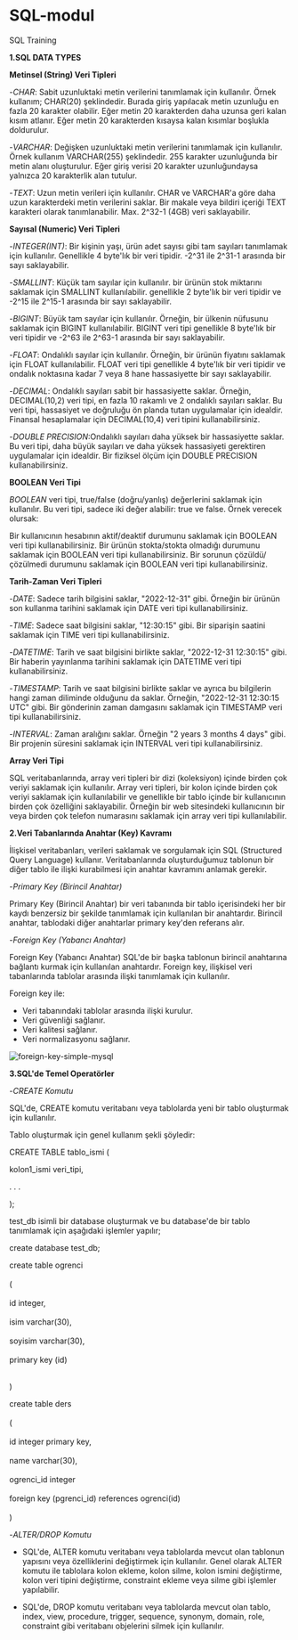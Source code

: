 # SQL-modul
SQL Training


**1.SQL DATA TYPES**

**Metinsel (String) Veri Tipleri**

-_CHAR_: Sabit uzunluktaki metin verilerini tanımlamak için kullanılır. Örnek kullanım; CHAR(20) şeklindedir. Burada giriş yapılacak metin uzunluğu
en fazla 20 karakter olabilir. Eğer metin 20 karakterden daha uzunsa geri kalan kısım atlanır. Eğer metin 20 karakterden kısaysa kalan kısımlar boşlukla
doldurulur.

-_VARCHAR_: Değişken uzunluktaki metin verilerini tanımlamak için kullanılır. Örnek kullanım VARCHAR(255) şeklindedir. 255 karakter uzunluğunda bir metin 
alanı oluşturulur. Eğer giriş verisi 20 karakter uzunluğundaysa yalnızca 20 karakterlik alan tutulur. 

-_TEXT_: Uzun metin verileri için kullanılır. CHAR ve VARCHAR'a göre daha uzun karakterdeki metin verilerini saklar. Bir makale veya bildiri içeriği TEXT
karakteri olarak tanımlanabilir. Max. 2^32-1 (4GB) veri saklayabilir. 

**Sayısal (Numeric) Veri Tipleri**

-_INTEGER(INT)_: Bir kişinin yaşı, ürün adet sayısı gibi tam sayıları tanımlamak için kullanılır. Genellikle 4 byte'lık bir veri tipidir. -2^31 
ile 2^31-1 arasında bir sayı saklayabilir.

-_SMALLINT_: Küçük tam sayılar için kullanılır. bir ürünün stok miktarını saklamak için SMALLINT kullanılabilir. genellikle 2 byte'lık bir veri tipidir ve
-2^15 ile  2^15-1 arasında bir sayı saklayabilir.

-_BIGINT_: Büyük tam sayılar için kullanılır. Örneğin, bir ülkenin nüfusunu saklamak için BIGINT kullanılabilir. BIGINT veri tipi genellikle 8 byte'lık bir veri 
tipidir ve -2^63 ile 2^63-1 arasında bir sayı saklayabilir.

-_FLOAT_: Ondalıklı sayılar için kullanılır. Örneğin, bir ürünün fiyatını saklamak için FLOAT kullanılabilir. FLOAT veri tipi genellikle 4 byte'lık bir veri tipidir 
ve ondalık noktasına kadar 7 veya 8 hane hassasiyette bir sayı saklayabilir.

-_DECIMAL_: Ondalıklı sayıları sabit bir hassasiyette saklar. Örneğin, DECIMAL(10,2) veri tipi, en fazla 10 rakamlı ve 2 ondalıklı sayıları saklar. Bu veri tipi, 
hassasiyet ve doğruluğu ön planda tutan uygulamalar için idealdir. Finansal hesaplamalar için DECIMAL(10,4) veri tipini kullanabilirsiniz.

-_DOUBLE PRECISION_:Ondalıklı sayıları daha yüksek bir hassasiyette saklar. Bu veri tipi, daha büyük sayıları ve daha yüksek hassasiyeti gerektiren uygulamalar için idealdir. 
Bir fiziksel ölçüm için DOUBLE PRECISION kullanabilirsiniz.


**BOOLEAN Veri Tipi**

_BOOLEAN_ veri tipi, true/false (doğru/yanlış) değerlerini saklamak için kullanılır. Bu veri tipi, sadece iki değer alabilir: true ve false. Örnek verecek olursak:

Bir kullanıcının hesabının aktif/deaktif durumunu saklamak için BOOLEAN veri tipi kullanabilirsiniz.
Bir ürünün stokta/stokta olmadığı durumunu saklamak için BOOLEAN veri tipi kullanabilirsiniz.
Bir sorunun çözüldü/çözülmedi durumunu saklamak için BOOLEAN veri tipi kullanabilirsiniz.


**Tarih-Zaman Veri Tipleri**

-_DATE_: Sadece tarih bilgisini saklar, "2022-12-31" gibi. Örneğin bir ürünün son kullanma tarihini saklamak için DATE veri tipi kullanabilirsiniz.

-_TIME_: Sadece saat bilgisini saklar, "12:30:15" gibi. Bir siparişin saatini saklamak için TIME veri tipi kullanabilirsiniz.

-_DATETIME_: Tarih ve saat bilgisini birlikte saklar, "2022-12-31 12:30:15" gibi. Bir haberin yayınlanma tarihini saklamak için DATETIME veri tipi kullanabilirsiniz.

-_TIMESTAMP_: Tarih ve saat bilgisini birlikte saklar ve ayrıca bu bilgilerin hangi zaman diliminde olduğunu da saklar. Örneğin, "2022-12-31 12:30:15 UTC" gibi. 
Bir gönderinin zaman damgasını saklamak için TIMESTAMP veri tipi kullanabilirsiniz.

-_INTERVAL_: Zaman aralığını saklar. Örneğin "2 years 3 months 4 days" gibi. Bir projenin süresini saklamak için INTERVAL veri tipi kullanabilirsiniz.

**Array Veri Tipi**

SQL veritabanlarında, array veri tipleri bir dizi (koleksiyon) içinde birden çok veriyi saklamak için kullanılır. Array veri tipleri, bir kolon içinde birden çok 
veriyi saklamak için kullanılabilir ve genellikle bir tablo içinde bir kullanıcının birden çok özelliğini saklayabilir. Örneğin bir web sitesindeki kullanıcının 
bir veya birden çok telefon numarasını saklamak için array veri tipi kullanılabilir.


**2.Veri Tabanlarında Anahtar (Key) Kavramı**

İlişkisel veritabanları, verileri saklamak ve sorgulamak için SQL (Structured Query Language) kullanır. Veritabanlarında oluşturduğumuz tablonun bir diğer tablo ile ilişki kurabilmesi için anahtar kavramını anlamak gerekir. 

-_Primary Key (Birincil Anahtar)_

Primary Key (Birincil Anahtar) bir veri tabanında bir tablo içerisindeki her bir kaydı benzersiz bir şekilde tanımlamak için kullanılan bir anahtardır. Birincil anahtar, tablodaki diğer anahtarlar primary key'den referans alır. 

-_Foreign Key (Yabancı Anahtar)_

Foreign Key (Yabancı Anahtar) SQL'de bir başka tablonun birincil anahtarına bağlantı kurmak için kullanılan anahtardır. Foreign key, ilişkisel veri tabanlarında tablolar arasında ilişki tanımlamak için kullanılır.

Foreign key ile:
- Veri tabanındaki tablolar arasında ilişki kurulur.
- Veri güvenliği sağlanır.
- Veri kalitesi sağlanır.
- Veri normalizasyonu sağlanır.

![foreign-key-simple-mysql](https://github.com/handecavsi/SQL-modul/assets/34586454/b30f0bd5-18cf-480a-b9d4-0d4f2cc6c7fc)


**3.SQL'de Temel Operatörler**

-_CREATE Komutu_

SQL'de, CREATE komutu veritabanı veya tablolarda yeni bir tablo oluşturmak için kullanılır. 

Tablo oluşturmak için genel kullanım şekli şöyledir:

CREATE TABLE tablo_ismi (

kolon1_ismi veri_tipi,

. . .

);

test_db isimli bir database oluşturmak ve bu database'de bir tablo tanımlamak için aşağıdaki işlemler yapılır;

create database test_db; 

create table ogrenci <br></br>
( <br></br>
  id integer, <br></br>
  isim varchar(30), <br></br>
  soyisim varchar(30), <br></br>
  primary key (id) <br></br>

)

create table ders <br></br>
( <br></br>
  id integer primary key, <br></br>
  name varchar(30), <br></br>
  ogrenci_id integer <br></br>
  foreign key (pgrenci_id) references ogrenci(id) <br></br>
)

-_ALTER/DROP Komutu_

- SQL'de, ALTER komutu veritabanı veya tablolarda mevcut olan tablonun yapısını veya özelliklerini değiştirmek için kullanılır. Genel olarak ALTER komutu ile tablolara kolon ekleme, kolon silme, kolon ismini değiştirme, kolon veri tipini değiştirme, constraint ekleme veya silme gibi işlemler yapılabilir. 

- SQL'de, DROP komutu veritabanı veya tablolarda mevcut olan tablo, index, view, procedure, trigger, sequence, synonym, domain, role, constraint gibi veritabanı objelerini silmek için kullanılır.

